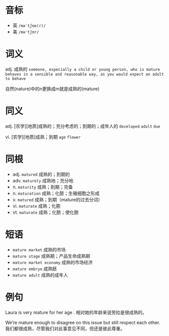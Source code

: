 # 音标

- 英 `/məˈtʃʊə(r)/`
- 美 `/mə'tʃʊr/`

# 词义

adj. 成熟的
`someone, especially a child or young person, who is mature behaves in a sensible and reasonable way, as you would expect an adult to behave`



自然(nature)中的n更换成m就是成熟的(mature)

# 同义

adj. [农学][地质]成熟的；充分考虑的；到期的；成年人的
`developed` `adult` `due`

vi. [农学][地质]成熟；到期
`age` `flower`

# 同根

- adj. `matured` 成熟的；到期的
- adv. `maturely` 成熟地；充分地
- n. `maturity` 成熟；到期；完备
- n. `maturation` 成熟；化脓；生殖细胞之形成
- v. `matured` 成熟；到期（mature的过去分词）
- vi. `maturate` 成熟；化脓
- vt. `maturate` 成熟；化脓；使化脓

# 短语

- `mature market` 成熟的市场
- `mature stage` 成熟期；产品生命成熟期
- `mature market economy` 成熟的市场经济
- `mature embryo` 成熟胚
- `mature adult` 成熟的成年人

# 例句

Laura is very mature for her age .
相对她的年龄来说劳拉是很成熟的。

We’re mature enough to disagree on this issue but still respect each other.
我们都很成熟，尽管我们对此事意见不同，但还是彼此尊重。


